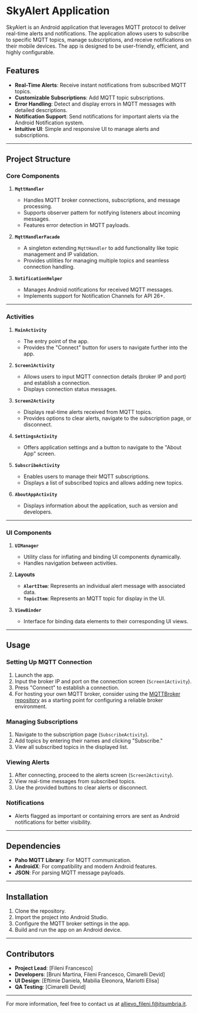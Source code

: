 # SkyAlert Application

SkyAlert is an Android application that leverages MQTT protocol to deliver real-time alerts and notifications. The application allows users to subscribe to specific MQTT topics, manage subscriptions, and receive notifications on their mobile devices. The app is designed to be user-friendly, efficient, and highly configurable.

## Features

- **Real-Time Alerts**: Receive instant notifications from subscribed MQTT topics.
- **Customizable Subscriptions**: Add MQTT topic subscriptions.
- **Error Handling**: Detect and display errors in MQTT messages with detailed descriptions.
- **Notification Support**: Send notifications for important alerts via the Android Notification system.
- **Intuitive UI**: Simple and responsive UI to manage alerts and subscriptions.

---

## Project Structure

### Core Components

1. **`MqttHandler`**

   - Handles MQTT broker connections, subscriptions, and message processing.
   - Supports observer pattern for notifying listeners about incoming messages.
   - Features error detection in MQTT payloads.

2. **`MqttHandlerFacade`**

   - A singleton extending `MqttHandler` to add functionality like topic management and IP validation.
   - Provides utilities for managing multiple topics and seamless connection handling.

3. **`NotificationHelper`**
   - Manages Android notifications for received MQTT messages.
   - Implements support for Notification Channels for API 26+.

---

### Activities

1. **`MainActivity`**

   - The entry point of the app.
   - Provides the "Connect" button for users to navigate further into the app.

2. **`Screen1Activity`**

   - Allows users to input MQTT connection details (broker IP and port) and establish a connection.
   - Displays connection status messages.

3. **`Screen2Activity`**

   - Displays real-time alerts received from MQTT topics.
   - Provides options to clear alerts, navigate to the subscription page, or disconnect.

4. **`SettingsActivity`**

   - Offers application settings and a button to navigate to the "About App" screen.

5. **`SubscribeActivity`**

   - Enables users to manage their MQTT subscriptions.
   - Displays a list of subscribed topics and allows adding new topics.

6. **`AboutAppActivity`**
   - Displays information about the application, such as version and developers.

---

### UI Components

1. **`UIManager`**

   - Utility class for inflating and binding UI components dynamically.
   - Handles navigation between activities.

2. **Layouts**

   - **`AlertItem`**: Represents an individual alert message with associated data.
   - **`TopicItem`**: Represents an MQTT topic for display in the UI.

3. **`ViewBinder`**
   - Interface for binding data elements to their corresponding UI views.

---

## Usage

### Setting Up MQTT Connection

1. Launch the app.
2. Input the broker IP and port on the connection screen (`Screen1Activity`).
3. Press "Connect" to establish a connection.
4. For hosting your own MQTT broker, consider using the [MQTTBroker repository](https://github.com/DevidCimarelli/MQTTBroker) as a starting point for configuring a reliable broker environment.

### Managing Subscriptions

1. Navigate to the subscription page (`SubscribeActivity`).
2. Add topics by entering their names and clicking "Subscribe."
3. View all subscribed topics in the displayed list.

### Viewing Alerts

1. After connecting, proceed to the alerts screen (`Screen2Activity`).
2. View real-time messages from subscribed topics.
3. Use the provided buttons to clear alerts or disconnect.

### Notifications

- Alerts flagged as important or containing errors are sent as Android notifications for better visibility.

---

## Dependencies

- **Paho MQTT Library**: For MQTT communication.
- **AndroidX**: For compatibility and modern Android features.
- **JSON**: For parsing MQTT message payloads.

---

## Installation

1. Clone the repository.
2. Import the project into Android Studio.
3. Configure the MQTT broker settings in the app.
4. Build and run the app on an Android device.

---

## Contributors

- **Project Lead**: [Fileni Francesco]
- **Developers**: [Bruni Martina, Fileni Francesco, Cimarelli Devid]
- **UI Design**: [Eftimie Daniela, Mabilia Eleonora, Mariotti Elisa]
- **QA Testing**: [Cimarelli Devid]

---

For more information, feel free to contact us at [allievo_fileni.f@itsumbria.it](mailto:allievo_fileni.f@itsumbria.it).
